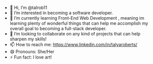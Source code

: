- 👋 Hi, I’m @talrob11
- 👀 I’m interested in becoming a software developer.
- 🌱 I’m currently learning Front-End Web Development , meaning im learning plenty of wonderful things that can help me accomplish my overall goal to becoming a full-stack developer.
- 💞️ I’m looking to collaborate on any kind of projects that can help sharpen my skills!
- 📫 How to reach me: https://www.linkedin.com/in/talyaroberts/ 
- 😄 Pronouns: She/Her
- ⚡ Fun fact: I love art!
